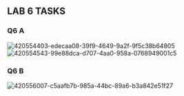 ## LAB 6 TASKS
### Q6 A 
![420554403-edecaa08-39f9-4649-9a2f-9f5c38b64805](https://github.com/user-attachments/assets/5eee8a96-a3c5-4d51-ad55-97c9676cd504)
![420554543-99e88dca-d707-4aa0-958a-0768949001c5](https://github.com/user-attachments/assets/0e5b5ffc-6aaa-4c4c-ba1b-1a47d55559d5)

### Q6 B
![420556007-c5aafb7b-985a-44bc-89a6-b3a842e51f27](https://github.com/user-attachments/assets/e3ba592b-c328-420f-9af0-193aaa0aece9)
